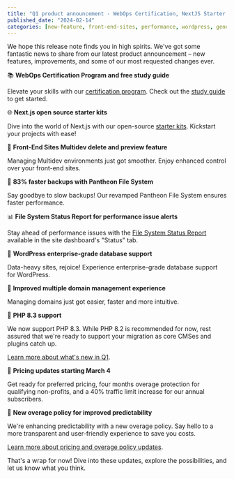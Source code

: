 ```yaml
---
title: "Q1 product announcement - WebOps Certification, NextJS Starter Kits, and more!"
published_date: "2024-02-14"
categories: [new-feature, front-end-sites, performance, wordpress, general]
---
```


We hope this release note finds you in high spirits. We've got some fantastic news to share from our latest product announcement – new features, improvements, and some of our most requested changes ever.

📚 **WebOps Certification Program and free study guide**

Elevate your skills with our [certification program](https://pantheon.io/certification). Check out the [study guide](https://docs.pantheon.io/certification/study-guide) to get started.

🌐 **Next.js open source starter kits**

Dive into the world of Next.js with our open-source [starter kits](https://decoupledkit.pantheon.io/docs). Kickstart your projects with ease!

🔄 **Front-End Sites Multidev delete and preview feature**

Managing Multidev environments just got smoother. Enjoy enhanced control over your front-end sites.

🚀 **83% faster backups with Pantheon File System**

Say goodbye to slow backups! Our revamped Pantheon File System ensures faster performance.

📊 **File System Status Report for performance issue alerts**

Stay ahead of performance issues with the [File System Status Report](https://docs.pantheon.io/guides/filesystem/large-files#alerts?utm_medium=email&utm_source=newsletter&utm_content=what%27s_new&utm_campaign=2024_02_WEB_ALL_US_Whats_New_Announcement_Q1) available in the site dashboard's "Status" tab.

🚨 **WordPress enterprise-grade database support**

Data-heavy sites, rejoice! Experience enterprise-grade database support for WordPress.

🌟 **Improved multiple domain management experience**

Managing domains just got easier, faster and more intuitive. 

🚀 **PHP 8.3 support**

We now support PHP 8.3. While PHP 8.2 is recommended for now, rest assured that we're ready to support your migration as core CMSes and plugins catch up.

[Learn more about what's new in Q1](https://pantheon.io/about/whats-new).





📢 **Pricing updates starting March 4**

Get ready for preferred pricing, four months overage protection for qualifying non-profits, and a 40% traffic limit increase for our annual subscribers.

📢 **New overage policy for improved predictability**

We're enhancing predictability with a new overage policy. Say hello to a more transparent and user-friendly experience to save you costs.

[Learn more about pricing and overage policy updates](https://pantheon.io/blog/enhanced-pantheon-overage-policy-traffic-limits-and-pricing?utm_medium=email&utm_source=newsletter&utm_content=what%27s_new&utm_campaign=2024_02_WEB_ALL_US_Whats_New_Announcement_Q1).


That's a wrap for now! Dive into these updates, explore the possibilities, and let us know what you think. 
